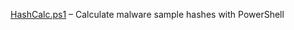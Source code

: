 [HashCalc.ps1](https://github.com/ethicalblue/Toolz/blob/main/PowerShell/HashCalc.ps1) – Calculate malware sample hashes with PowerShell